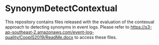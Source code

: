 # SynonymDetectContextual
This repository contains files released with the evaluation of the contexual approach to detecting synonyms in event logs. Please refer to https://s3-ap-southeast-2.amazonaws.com/event-log-quality/CoopIS2019/ReadMe.docx to access these files.
